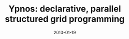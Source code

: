---
type: article
authors:
  - Dominic Orchard
  - Max Bolingbroke
  - Alan Mycroft
title: "Ypnos: declarative, parallel structured grid programming"
venue: "DAMP 2010"
note: "Proceedings of the 2010 Workshop on Declarative Aspects of
               Multicore Programming, DAMP 2010, colocated with POPL 2010, Madrid, Spain"
date: 2010-01-19
resource:
  pdf-url: https://www.cs.kent.ac.uk/people/staff/dao7/publ/ypnos1.html
  bibtex: 2010-ypnos
---